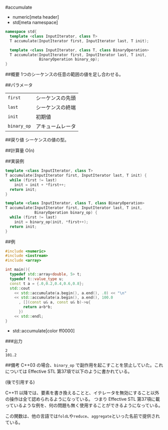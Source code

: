 #accumulate
* numeric[meta header]
* std[meta namespace]

```cpp
namespace std{
  template <class InputIterator, class T>
  T accumulate(InputIterator first, InputIterator last, T init);

  template <class InputIterator, class T, class BinaryOperation>
  T accumulate(InputIterator first, InputIterator last, T init,
               BinaryOperation binary_op);
}
```

##概要
1つのシーケンスの任意の範囲の値を足し合わせる。


##パラメータ

| | |
|-----------|--------------------------|
| `first` | シーケンスの先頭 |
| `last` | シーケンスの終端 |
| `init` | 初期値 |
| `binary_op` | アキュームレータ |


##戻り値
シーケンスの値の型。


##計算量
Ο(n)


##実装例
```cpp
template <class InputIterator, class T>
T accumulate(InputIterator first, InputIterator last, T init) {
  while (first != last)
    init = init + *first++;
  return init;
}
```

```cpp
template <class InputIterator, class T, class BinaryOperation>
T accumulate(InputIterator first, InputIterator last, T init,
             BinaryOperation binary_op) {
  while (first != last)
    init = binary_op(init, *first++);
  return init;
}
```

##例
```cpp
#include <numeric>
#include <iostream>
#include <array>

int main(){
  typedef std::array<double, 5> t;
  typedef t::value_type u;
  const t a = {.0,0.2,0.4,0.6,0.8};
  std::cout
    << std::accumulate(a.begin(), a.end(), .0) << "\n"
    << std::accumulate(a.begin(), a.end(), 100.0
      , [](const u& a, const u& b)->u{
        return a+b*b;
      })
    << std::endl;
}
```
* std::accumulate[color ff0000]

###出力
```
2
101.2
```

##備考
C++03 の場合、`binary_op` で副作用を起こすことを禁止していた。これについては Effective STL 第37項で以下のように書かれている。 

(後で引用する) 

C++11 以降では、要素を書き換えることと、イテレータを無効にすること以外の操作は全て認められるようになっている。 
つまり Effective STL 第37項に載っているような例を、何の問題も無く使用することができるようになっている。


この関数は、他の言語では`foldL`や`reduce`、`aggregate`といった名前で提供されている。

